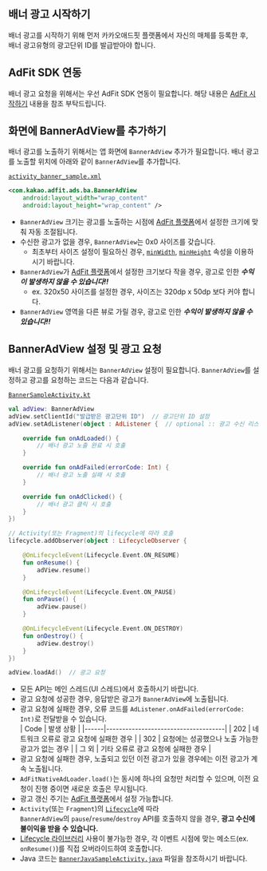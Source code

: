 ## 배너 광고 시작하기

배너 광고를 시작하기 위해 먼저 카카오애드핏 플랫폼에서 자신의 매체를 등록한 후, <br/>
배너 광고유형의 광고단위 ID를 발급받아야 합니다.


## AdFit SDK 연동

배너 광고 요청을 위해서는 우선 AdFit SDK 연동이 필요합니다.
해당 내용은 [AdFit 시작하기](GUIDE.md#adfit-시작하기) 내용을 참조 부탁드립니다.


## 화면에 BannerAdView를 추가하기

배너 광고를 노출하기 위해서는 앱 화면에 `BannerAdView` 추가가 필요합니다.
배너 광고를 노출할 위치에 아래와 같이 `BannerAdView`를 추가합니다.

[`activity_banner_sample.xml`](https://github.com/adfit/adfit-android-sdk/blob/master/app/src/main/res/layout/activity_banner_sample.xml)
```xml
<com.kakao.adfit.ads.ba.BannerAdView
    android:layout_width="wrap_content"
    android:layout_height="wrap_content" />
```

* `BannerAdView` 크기는 광고를 노출하는 시점에 [AdFit 플랫폼](https://adfit.kakao.com)에서 설정한 크기에 맞춰 자동 조절됩니다.
* 수신한 광고가 없을 경우, `BannerAdView`는 0x0 사이즈를 갖습니다.
  * 최초부터 사이즈 설정이 필요하신 경우, [`minWidth`](https://developer.android.com/reference/android/view/View#attr_android:minWidth), [`minHeight`](https://developer.android.com/reference/android/view/View#attr_android:minHeight) 속성을 이용하시기 바랍니다.
* `BannerAdView`가 [AdFit 플랫폼](https://adfit.kakao.com)에서 설정한 크기보다 작을 경우, 광고로 인한 **_수익이 발생하지 않을 수 있습니다!!_**
  * ex. 320x50 사이즈를 설정한 경우, 사이즈는 320dp x 50dp 보다 커야 합니다.
* `BannerAdView` 영역을 다른 뷰로 가릴 경우, 광고로 인한 **_수익이 발생하지 않을 수 있습니다!!_**


## BannerAdView 설정 및 광고 요청

배너 광고를 요청하기 위해서는 `BannerAdView` 설정이 필요합니다.
`BannerAdView`를 설정하고 광고를 요청하는 코드는 다음과 같습니다.

[`BannerSampleActivity.kt`](https://github.com/adfit/adfit-android-sdk/blob/master/app/src/main/java/com/kakao/adfit/publisher/sample/BannerSampleActivity.kt)
```kotlin
val adView: BannerAdView
adView.setClientId("발급받은 광고단위 ID")  // 광고단위 ID 설정
adView.setAdListener(object : AdListener {  // optional :: 광고 수신 리스너 설정

    override fun onAdLoaded() {
        // 배너 광고 노출 완료 시 호출
    }

    override fun onAdFailed(errorCode: Int) {
        // 배너 광고 노출 실패 시 호출
    }

    override fun onAdClicked() {
        // 배너 광고 클릭 시 호출
    }
})

// Activity(또는 Fragment)의 lifecycle에 따라 호출
lifecycle.addObserver(object : LifecycleObserver {

    @OnLifecycleEvent(Lifecycle.Event.ON_RESUME)
    fun onResume() {
        adView.resume()
    }

    @OnLifecycleEvent(Lifecycle.Event.ON_PAUSE)
    fun onPause() {
        adView.pause()
    }

    @OnLifecycleEvent(Lifecycle.Event.ON_DESTROY)
    fun onDestroy() {
        adView.destroy()
    }
})

adView.loadAd()  // 광고 요청
```

* 모든 API는 메인 스레드(UI 스레드)에서 호출하시기 바랍니다.
* 광고 요청에 성공한 경우, 응답받은 광고가 `BannerAdView`에 노출됩니다.
* 광고 요청에 실패한 경우, 오류 코드를 `AdListener.onAdFailed(errorCode: Int)`로 전달받을 수 있습니다.<br/>
  | Code | 발생 상황                              |
  |------|-------------------------------------|
  | 202  | 네트워크 오류로 광고 요청에 실패한 경우        |
  | 302  | 요청에는 성공했으나 노출 가능한 광고가 없는 경우 |
  | 그 외 | 기타 오류로 광고 요청에 실패한 경우           |
* 광고 요청에 실패한 경우, 노출되고 있던 이전 광고가 있을 경우에는 이전 광고가 계속 노출됩니다.
* `AdFitNativeAdLoader.load()`는 동시에 하나의 요청만 처리할 수 있으며, 이전 요청이 진행 중이면 새로운 호출은 무시됩니다.
* 광고 갱신 주기는 [AdFit 플랫폼](https://adfit.kakao.com)에서 설정 가능합니다.
* `Activity`(또는 `Fragment`)의 [`Lifecycle`](https://developer.android.com/guide/components/activities/activity-lifecycle#lc)에 따라 <br/>
`BannerAdView`의 `pause`/`resume`/`destroy` API를 호출하지 않을 경우, **광고 수신에 불이익을 받을 수 있습니다.**
* [Lifecycle 라이브러리](https://developer.android.com/topic/libraries/architecture/lifecycle) 사용이 불가능한 경우,
각 이벤트 시점에 맞는 메소드(ex. `onResume()`)를 직접 오버라이드하여 호출합니다.
* Java 코드는 [`BannerJavaSampleActivity.java`](https://github.com/adfit/adfit-android-sdk/blob/master/app/src/main/java/com/kakao/adfit/publisher/sample/BannerJavaSampleActivity.java) 파일을 참조하시기 바랍니다.
